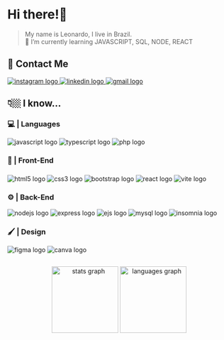 <h1 align="left">Hi there!👋</h1>

> My name is Leonardo, I live in Brazil. <br>
🌱 I’m currently learning JAVASCRIPT, SQL, NODE, REACT

<h2 align="left">📨  Contact Me</h2>

<div>
   <a href="https://instagram.com/leonardo_aldias" target="_blank">
      <img src="https://img.shields.io/badge/-Instagram-%23E4405F?style=for-the-badge&logo=instagram&logoColor=white" target="_blank" alt="instagram logo">
   </a>
   <a href="https://www.linkedin.com/in/leonardo-alves-877368165/" target="_blank">
     <img src="https://img.shields.io/badge/-LinkedIn-%230077B5?style=for-the-badge&logo=linkedin&logoColor=white" target="_blank" alt="linkedin logo">
   </a>
   <a href="mailto:leonardo.alves779@gmail.com" target="_blank">
    <img src="https://img.shields.io/badge/Gmail-D14836?style=for-the-badge&logo=gmail&logoColor=white" alt="gmail logo">
  </a>
</div>

<h2 align="left">👇🏼 I know...</h2>

<h3>💻 | Languages</h3>

<div align="left">
  <img src="https://img.shields.io/badge/JavaScript-323330?style=for-the-badge&logo=javascript&logoColor=F7DF1E" alt="javascript logo">
  <img src="https://img.shields.io/badge/TypeScript-007ACC?style=for-the-badge&logo=typescript&logoColor=white" alt="typescript logo">
  <img src="https://img.shields.io/badge/PHP-7A86B8?style=for-the-badge&logo=php&logoColor=white" alt="php logo">
</div>

<h3>🎨 | Front-End</h3>

###

<div align="left">
   <img src="https://img.shields.io/badge/HTML5-E34F26?style=for-the-badge&logo=html5&logoColor=white"  alt="html5 logo">
   <img src="https://img.shields.io/badge/CSS3-1572B6?style=for-the-badge&logo=css3&logoColor=white"  alt="css3 logo">
   <img src="https://img.shields.io/badge/Bootstrap-563D7C?style=for-the-badge&logo=bootstrap&logoColor=white"  alt="bootstrap logo">
   <img src="https://img.shields.io/badge/React-20232A?style=for-the-badge&logo=react&logoColor=61DAFB"  alt="react logo">
   <img src="https://img.shields.io/badge/VITE-646cff?style=for-the-badge&logo=vite&logoColor=white"  alt="vite logo">
</div>

<h3>⚙️ | Back-End</h3>

<div align="left">
   <img src="https://img.shields.io/badge/Node.js-339933?style=for-the-badge&logo=nodedotjs&logoColor=white" alt="nodejs logo">
   <img src="https://img.shields.io/badge/Express.js-000000?style=for-the-badge&logo=express&logoColor=white" alt="express logo">
   <img src="https://img.shields.io/badge/EJS-green?style=for-the-badge&logo=EJS&logoColor=white" alt="ejs logo">
   <img src="https://img.shields.io/badge/MySQL-005C84?style=for-the-badge&logo=mysql&logoColor=white" alt="mysql logo">
   <img src="https://img.shields.io/badge/INSOMNIA-3c1a7d?style=for-the-badge&logo=insomnia&logoColor=white" alt="insomnia logo">
</div>

<h3>🖌️ | Design</h3>

<div align="left">
   <img src="https://img.shields.io/badge/Figma-F24E1E?style=for-the-badge&logo=figma&logoColor=white"  alt="figma logo">
   <img src="https://img.shields.io/badge/Canva-00c4cc?style=for-the-badge&logo=canva&logoColor=white"  alt="canva logo">
</div>

##

<div align="center">
  <img src="https://github-readme-stats.vercel.app/api?hide_title=false&hide_rank=false&show_icons=true&include_all_commits=true&count_private=true&disable_animations=false&theme=dark&locale=en&hide_border=true&username=leonardo-ad" height="150" alt="stats graph">
  <img src="https://github-readme-stats.vercel.app/api/top-langs?locale=en&hide_title=false&layout=compact&card_width=320&langs_count=5&theme=dark&hide_border=true&username=leonardo-ad" height="150" alt="languages graph">
</div>
